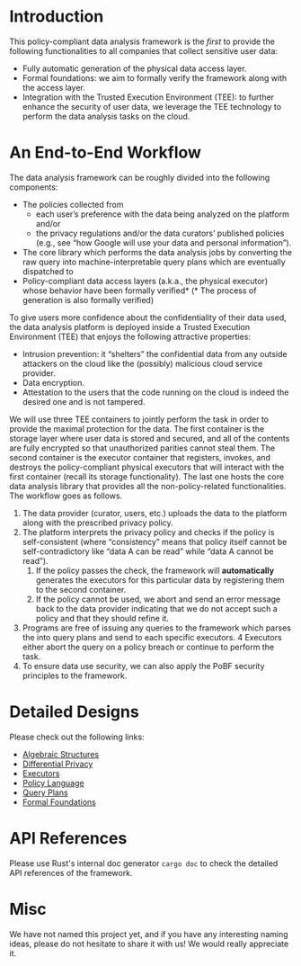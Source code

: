 # Introduction

This policy-compliant data analysis framework is the *first* to provide the following functionalities to all companies that collect sensitive user data:

- Fully automatic generation of the physical data access layer.
- Formal foundations: we aim to formally verify the framework along with the access layer.
- Integration with the Trusted Execution Environment (TEE): to further enhance the security of user data, we leverage the TEE technology to perform the data analysis tasks on the cloud.

# An End-to-End Workflow

The data analysis framework can be roughly divided into the following components:

- The policies collected from
    - each user’s preference with the data being analyzed on the platform and/or
    - the privacy regulations and/or the data curators’ published policies (e.g., see “how Google will use your data and personal information”).
- The core library which performs the data analysis jobs by converting the raw query into machine-interpretable query plans which are eventually dispatched to
- Policy-compliant data access layers (a.k.a., the physical executor) whose behavior have been formally verified* (* The process of generation is also formally verified)

To give users more confidence about the confidentiality of their data used, the data analysis platform is deployed inside a Trusted Execution Environment (TEE) that enjoys the following attractive properties:

- Intrusion prevention: it “shelters” the confidential data from any outside attackers on the cloud like the (possibly) malicious cloud service provider.
- Data encryption.
- Attestation to the users that the code running on the cloud is indeed the desired one and is not tampered.

We will use three TEE containers to jointly perform the task in order to provide the maximal protection for the data. The first container is the storage layer where user data is stored and secured, and all of the contents are fully encrypted so that unauthorized parities cannot steal them. The second container is the executor container that registers, invokes, and destroys the policy-compliant physical executors that will interact with the first container (recall its storage functionality). The last one hosts the core data analysis library that provides all the non-policy-related functionalities. The workflow goes as follows.

1. The data provider (curator, users, etc.) uploads the data to the platform along with the prescribed privacy policy.
2. The platform interprets the privacy policy and checks if the policy is self-consistent (where “consistency” means that policy itself cannot be self-contradictory like “data A can be read” while “data A cannot be read”).
    1. If the policy passes the check, the framework will **automatically** generates the executors for this particular data by registering them to the second container.
    2. If the policy cannot be used, we abort and send an error message back to the data provider indicating that we do not accept such a policy and that they should refine it.
3. Programs are free of issuing any queries to the framework which parses the into query plans and send to each specific executors.
4 Executors either abort the query on a policy breach or continue to perform the task.
5. To ensure data use security, we can also apply the PoBF security principles to the framework.

# Detailed Designs

Please check out the following links:

- [Algebraic Structures](./algebraic_structures.md)
- [Differential Privacy](./differential_privacy.md)
- [Executors](./policy_to_executors.md)
- [Policy Language](./policy_language.md)
- [Query Plans](./query_plan.md)
- [Formal Foundations](./formal_foundations.md)

# API References

Please use Rust's internal doc generator `cargo doc` to check the detailed API references of the framework.

# Misc

We have not named this project yet, and if you have any interesting naming ideas, please do not hesitate to share it with us! We would really appreciate it.
